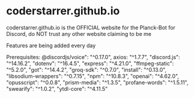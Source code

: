 # coderstarrer.github.io

coderstarrer.github.io is the OFFICIAL website for the Planck-Bot for Discord, do NOT trust any other website claiming to be me

Features are being added every day

Prerequisites:
@discordjs/voice": "^0.17.0",
    axios: "^1.7.7",
    "discord.js": "^14.16.2",
    "dotenv": "^16.4.5",
    "express": "^4.21.0",
    "ffmpeg-static": "^5.2.0",
    "got": "^14.4.2",
    "groq-sdk": "^0.7.0",
    "install": "^0.13.0",
    "libsodium-wrappers": "^0.7.15",
    "npm": "^10.8.3",
    "openai": "^4.62.0",
    "opusscript": "^0.0.8",
    "prism-media": "^1.3.5",
    "profane-words": "^1.5.11",
    "swearify": "^1.0.2",
    "ytdl-core": "^4.11.5"

